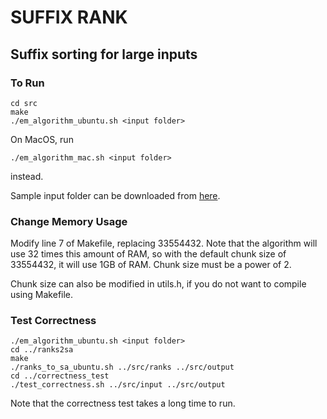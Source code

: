 # SUFFIX RANK
## Suffix sorting for large inputs

### To Run
```
cd src
make
./em_algorithm_ubuntu.sh <input folder>
```
On MacOS, run
```
./em_algorithm_mac.sh <input folder>
```
instead.

Sample input folder can be downloaded from [here](https://drive.google.com/file/d/1B9muEMI97aF8-Zj_SCxHzA1tMCjtNCbR/view).

### Change Memory Usage

Modify line 7 of Makefile, replacing 33554432.  Note that the algorithm will use 32 times this amount of RAM, so with the default chunk size of 33554432, it will use 1GB of RAM.  Chunk size must be a power of 2.

Chunk size can also be modified in utils.h, if you do not want to compile using Makefile.

### Test Correctness

```
./em_algorithm_ubuntu.sh <input folder>
cd ../ranks2sa
make
./ranks_to_sa_ubuntu.sh ../src/ranks ../src/output
cd ../correctness_test
./test_correctness.sh ../src/input ../src/output
```
Note that the correctness test takes a long time to run.
